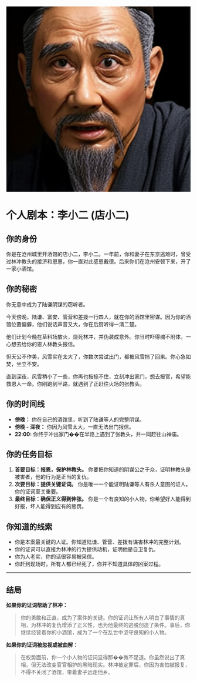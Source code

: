 ![Li Xiaoer](./images/li_xiaoer.png)


# 个人剧本：李小二 (店小二)

## 你的身份

你是在沧州城里开酒馆的店小二，李小二。一年前，你和妻子在东京逃难时，曾受过林冲教头的接济和恩惠，你一直对此感恩戴德。后来你们在沧州安顿下来，开了一家小酒馆。

## 你的秘密

你无意中成为了陆谦阴谋的窃听者。

今天傍晚，陆谦、富安、管营和差拨一行四人，就在你的酒馆里密谋。因为你的酒馆位置偏僻，他们说话声音又大，你在后厨听得一清二楚。

他们计划今晚在草料场放火，烧死林冲，并伪装成意外。你当时吓得魂不附体，一心想去给你的恩人林教头报信。

但天公不作美，风雪实在太大了，你数次尝试出门，都被风雪挡了回来。你心急如焚，坐立不安。

直到深夜，风雪稍小了一些，你再也按捺不住，立刻冲出家门，想去报官，希望能救恩人一命。你刚跑到半路，就遇到了正赶往火场的张教头。

## 你的时间线

*   **傍晚：** 你在自己的酒馆里，听到了陆谦等人的完整阴谋。
*   **傍晚 - 深夜：** 你因为风雪太大，一直无法出门报信。
*   **22:00:** 你终于冲出家门��在半路上遇到了张教头，并一同赶往山神庙。

## 你的任务目标

1.  **首要目标：报恩，保护林教头。** 你要把你知道的阴谋公之于众，证明林教头是被害者，他的行为是正当的复仇。
2.  **次要目标：提供关键证词。** 你是唯一一个能证明陆谦等人有杀人意图的证人。你的证词至关重要。
3.  **最终目标：确保正义得到伸张。** 你是一个有良知的小人物，你希望好人能得到好报，坏人能得到应有的惩罚。

## 你知道的线索

*   你是本案最关键的人证。你知道陆谦、管营、差拨有谋害林冲的完整计划。
*   你的证词可以直接为林冲的行为提供动机，证明他是自卫复仇。
*   你为人老实，你的话很容易被采信。
*   你赶到现场时，所有人都已经死了，你并不知道具体的凶案过程。

---
## 结局

**如果你的证词帮助了林冲：**
> 你的勇敢和正直，成为了案件的关键。你的证词让所有人明白了事情的真相，为林冲的复仇增添了正义性，也为他最终的逃脱创造了条件。事后，你继续经营着你的小酒馆，成为了一个在乱世中坚守良知的小人物。

**如果你的证词被忽视或被曲解：**
> 在权势面前，你一个小人物的证词显得那��微不足道。你虽然说出了真相，但无法改变官官相护的黑暗现实。林冲被定罪后，你因为害怕被报复，不得不关闭了酒馆，带着妻子远走他乡。
